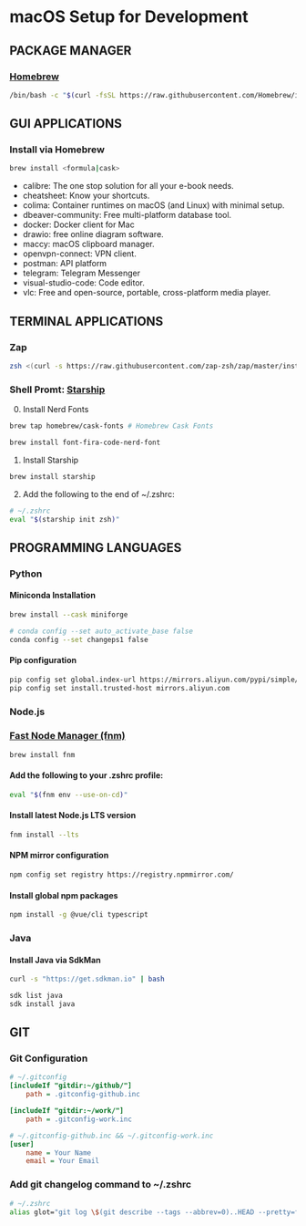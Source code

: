 # macOS Setup for Development


## PACKAGE MANAGER

### [Homebrew](https://brew.sh/)

```sh
/bin/bash -c "$(curl -fsSL https://raw.githubusercontent.com/Homebrew/install/HEAD/install.sh)"b
```


## GUI APPLICATIONS

### Install via Homebrew

```sh
brew install <formula|cask>
```

- calibre: The one stop solution for all your e-book needs.
- cheatsheet: Know your shortcuts.
- colima: Container runtimes on macOS (and Linux) with minimal setup.
- dbeaver-community: Free multi-platform database tool.
- docker: Docker client for Mac
- drawio: free online diagram software.
- maccy: macOS clipboard manager.
- openvpn-connect: VPN client.
- postman: API platform
- telegram: Telegram Messenger
- visual-studio-code: Code editor.
- vlc: Free and open-source, portable, cross-platform media player.


## TERMINAL APPLICATIONS

### Zap

```sh
zsh <(curl -s https://raw.githubusercontent.com/zap-zsh/zap/master/install.zsh) --branch release-v1
```

### Shell Promt: [Starship](https://starship.rs/guide/#%F0%9F%9A%80-installation)

0. Install Nerd Fonts

```sh
brew tap homebrew/cask-fonts # Homebrew Cask Fonts

brew install font-fira-code-nerd-font
```

1. Install Starship

```sh
brew install starship
```

2. Add the following to the end of ~/.zshrc:

```sh
# ~/.zshrc
eval "$(starship init zsh)"
```

## PROGRAMMING LANGUAGES

### Python

#### Miniconda Installation

```sh
brew install --cask miniforge

# conda config --set auto_activate_base false
conda config --set changeps1 false
```

#### Pip configuration

```sh
pip config set global.index-url https://mirrors.aliyun.com/pypi/simple/
pip config set install.trusted-host mirrors.aliyun.com
```

### Node.js

### [Fast Node Manager (fnm)](https://github.com/Schniz/fnm)

```sh
brew install fnm
```

#### Add the following to your .zshrc profile:
```sh
eval "$(fnm env --use-on-cd)"
```

#### Install latest Node.js LTS version

```sh
fnm install --lts
```

#### NPM mirror configuration

```sh
npm config set registry https://registry.npmmirror.com/
```

#### Install global npm packages

```sh
npm install -g @vue/cli typescript
```

### Java

#### Install Java via SdkMan

```sh
curl -s "https://get.sdkman.io" | bash

sdk list java
sdk install java
```


## GIT

### Git Configuration

```ini
# ~/.gitconfig
[includeIf "gitdir:~/github/"]
    path = .gitconfig-github.inc

[includeIf "gitdir:~/work/"]
    path = .gitconfig-work.inc
```

```ini
# ~/.gitconfig-github.inc && ~/.gitconfig-work.inc
[user]
    name = Your Name
    email = Your Email
```

### Add git changelog command to ~/.zshrc
```sh
# ~/.zshrc
alias glot="git log \$(git describe --tags --abbrev=0)..HEAD --pretty=format:\"- %h %s\" --no-merges"
```
